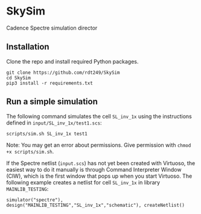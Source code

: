 # SkySim
Cadence Spectre simulation director

## Installation

Clone the repo and install required Python packages.

```
git clone https://github.com/rdt249/SkySim
cd SkySim
pip3 install -r requirements.txt
```

## Run a simple simulation

The following command simulates the cell `SL_inv_1x` using the instructions defined in `input/SL_inv_1x/test1.scs`:

```scripts/sim.sh SL_inv_1x test1```

Note: You may get an error about permissions. Give permission with `chmod +x scripts/sim.sh`.

If the Spectre netlist (`input.scs`) has not yet been created with Virtuoso, the easiest way to do it manually is through Command Interpreter Window (CIW), which is the first window that pops up when you start Virtuoso. The following example creates a netlist for cell `SL_inv_1x` in library `MAINLIB_TESTING`:

```simulator("spectre"), design("MAINLIB_TESTING","SL_inv_1x","schematic"), createNetlist()```